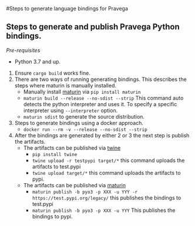#Steps to generate language bindings for Pravega

## Steps to generate and publish Pravega Python bindings.

*Pre-requisites*
- Python 3.7 and up.

1. Ensure `cargo build` works fine.
2. There are two ways of running generating bindings. This describes the steps where maturin is manually installed.
    - Manually install [maturin](https://github.com/PyO3/maturin) via `pip install maturin`
    - `maturin build --release --no-sdist --strip` This command auto detects the python interpreter and uses it. To
    specify a specific interpreter using `--interpreter` option.
    - `maturin sdist` to generate the source distribution. 
3. Steps to generate bindings using a docker approach.
    - `docker run --rm -v --release --no-sdist --strip`
4. After the bindings are generated by either 2 or 3 the next step is publish the artifacts.
   - The artifacts can be published via [twine](https://github.com/pypa/twine)
        - `pip install twine`
        - `twine upload -r testpypi target/*` this command uploads the artifacts to test.pypi
        - `twine upload target/*` this command uploads the artifacts to pypi.
   - The artifacts can be published via [maturin](https://github.com/PyO3/maturin)
        - `maturin publish -b pyo3 -p XXX -u YYY -r https://test.pypi.org/legacy/` this publishes the bindings to test.pypi
        - `maturin publish -b pyo3 -p XXX -u YYY` This publishes the bindings to pypi.